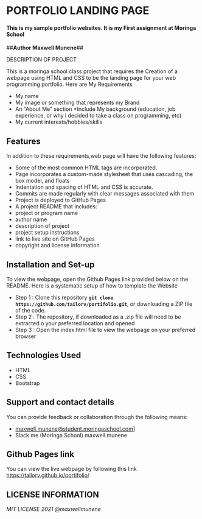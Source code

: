 # PORTFOLIO LANDING PAGE
#### This is my sample portfolio websites. It is my First assignment at Moringa School

##**Author Maxwell Munene**##

DESCRIPTION OF PROJECT

  This is a moringa school class project that requires the Creation of  a webpage using HTML and CSS to be the landing page for your web programming portfolio.
  Here are My Requirements

  * My name
  * My image or something that represents my Brand
  * An “About Me” section
  *Include My background (education, job experience, or why i decided to take a class on programming, etc)
  * My current interests/hobbies/skills


## Features
In addition to these requirements,web page will have the following features:

* Some of the most common HTML tags are incorporated.
* Page incorporates a custom-made stylesheet that uses cascading, the box model, and floats
* Indentation and spacing of HTML and CSS is accurate.
* Commits are made regularly with clear messages associated with them
* Project is deployed to GitHub Pages
* A project README that includes:
* project or program name
* author name
* description of project
* project setup instructions
* link to live site on GitHub Pages
* copyright and license information



## Installation and Set-up
To view the webpage, open the Github Pages link provided below on the README.
Here is a systematic setup of how to template the Website
* Step 1 : Clone this repository **`git clone https://github.com/tailorv/portifolio.git`**, or downloading a ZIP file of the code.
* Step 2 : The repository, if downloaded as a .zip file will need to be extracted o your preferred location and opened
* Step 3 : Open the index.html file to view the webpage on your preferred browser

## Technologies Used
* HTML  
* CSS
* Bootstrap

## Support and contact details
You can provide feedback or collaboration through the following means:
* maxwell.munene@student.moringaschool.com]
* Slack me (Moringa School)  maxwell.munene
## Github Pages link
You can view the live webpage by following this link https://tailorv.github.io/portifolio/


## LICENSE INFORMATION
*MIT LICENSE 2021 @maxwellmunene*
